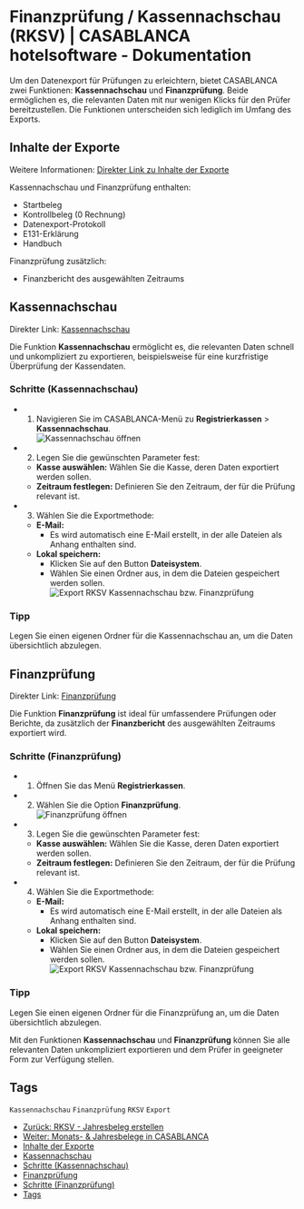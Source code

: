 # Finanzprüfung / Kassennachschau (RKSV) | CASABLANCA hotelsoftware - Dokumentation

Um den Datenexport für Prüfungen zu erleichtern, bietet CASABLANCA zwei Funktionen: **Kassennachschau** und **Finanzprüfung**. Beide ermöglichen es, die relevanten Daten mit nur wenigen Klicks für den Prüfer bereitzustellen. Die Funktionen unterscheiden sich lediglich im Umfang des Exports.

## Inhalte der Exporte

Weitere Informationen: [Direkter Link zu Inhalte der Exporte](https://docs.casablanca.at/desktop/fiscalization/rksv/rksv_data_export/#inhalte-der-exporte)

Kassennachschau und Finanzprüfung enthalten:
* Startbeleg
* Kontrollbeleg (0 Rechnung)
* Datenexport-Protokoll
* E131-Erklärung
* Handbuch

Finanzprüfung zusätzlich:
* Finanzbericht des ausgewählten Zeitraums

## Kassennachschau

Direkter Link: [Kassennachschau](https://docs.casablanca.at/desktop/fiscalization/rksv/rksv_data_export/#kassennachschau)

Die Funktion **Kassennachschau** ermöglicht es, die relevanten Daten schnell und unkompliziert zu exportieren, beispielsweise für eine kurzfristige Überprüfung der Kassendaten.

### Schritte (Kassennachschau)
* 1. Navigieren Sie im CASABLANCA-Menü zu **Registrierkassen** > **Kassennachschau**.  
  ![Kassennachschau öffnen](https://docs.casablanca.at/assets/images/kassennachschau_oeffnen-ec1a795fd68f8ae83f9814f4f2cd66ae.png "Kassennachschau öffnen")
* 2. Legen Sie die gewünschten Parameter fest:
  * **Kasse auswählen:** Wählen Sie die Kasse, deren Daten exportiert werden sollen.
  * **Zeitraum festlegen:** Definieren Sie den Zeitraum, der für die Prüfung relevant ist.
* 3. Wählen Sie die Exportmethode:
  * **E-Mail:**  
    * Es wird automatisch eine E-Mail erstellt, in der alle Dateien als Anhang enthalten sind.
  * **Lokal speichern:**  
    * Klicken Sie auf den Button **Dateisystem**.  
    * Wählen Sie einen Ordner aus, in dem die Dateien gespeichert werden sollen.  
  ![Export RKSV Kassennachschau bzw. Finanzprüfung](https://docs.casablanca.at/assets/images/kassennachschau_generieren-270010c119da899ed19ef273d5527d4b.png "Export RKSV Kassennachschau bzw. Finanzprüfung")

### Tipp
Legen Sie einen eigenen Ordner für die Kassennachschau an, um die Daten übersichtlich abzulegen.

## Finanzprüfung

Direkter Link: [Finanzprüfung](https://docs.casablanca.at/desktop/fiscalization/rksv/rksv_data_export/#finanzprüfung)

Die Funktion **Finanzprüfung** ist ideal für umfassendere Prüfungen oder Berichte, da zusätzlich der **Finanzbericht** des ausgewählten Zeitraums exportiert wird.

### Schritte (Finanzprüfung)
* 1. Öffnen Sie das Menü **Registrierkassen**.
* 2. Wählen Sie die Option **Finanzprüfung**.  
  ![Finanzprüfung öffnen](https://docs.casablanca.at/assets/images/finanzpruefung_oeffnen-229ab990011540383bcac4bad2f9aa3b.png "Finanzprüfung öffnen")
* 3. Legen Sie die gewünschten Parameter fest:
  * **Kasse auswählen:** Wählen Sie die Kasse, deren Daten exportiert werden sollen.
  * **Zeitraum festlegen:** Definieren Sie den Zeitraum, der für die Prüfung relevant ist.
* 4. Wählen Sie die Exportmethode:
  * **E-Mail:**  
    * Es wird automatisch eine E-Mail erstellt, in der alle Dateien als Anhang enthalten sind.
  * **Lokal speichern:**  
    * Klicken Sie auf den Button **Dateisystem**.  
    * Wählen Sie einen Ordner aus, in dem die Dateien gespeichert werden sollen.  
  ![Export RKSV Kassennachschau bzw. Finanzprüfung](https://docs.casablanca.at/assets/images/finanzpruefung_generieren-84475d74dbc0591ad295a66f5b281d87.png "Export RKSV Kassennachschau bzw. Finanzprüfung")

### Tipp
Legen Sie einen eigenen Ordner für die Finanzprüfung an, um die Daten übersichtlich abzulegen.

Mit den Funktionen **Kassennachschau** und **Finanzprüfung** können Sie alle relevanten Daten unkompliziert exportieren und dem Prüfer in geeigneter Form zur Verfügung stellen.

## Tags

`Kassennachschau` `Finanzprüfung` `RKSV` `Export`

* [Zurück: RKSV - Jahresbeleg erstellen](https://docs.casablanca.at/desktop/fiscalization/rksv/rksv_annual_receipt)
* [Weiter: Monats- & Jahresbelege in CASABLANCA](https://docs.casablanca.at/desktop/fiscalization/rksv/monthly_annual_receipts)
* [Inhalte der Exporte](https://docs.casablanca.at/desktop/fiscalization/rksv/rksv_data_export/#inhalte-der-exporte)
* [Kassennachschau](https://docs.casablanca.at/desktop/fiscalization/rksv/rksv_data_export/#kassennachschau)
* [Schritte (Kassennachschau)](https://docs.casablanca.at/desktop/fiscalization/rksv/rksv_data_export/#schritte)
* [Finanzprüfung](https://docs.casablanca.at/desktop/fiscalization/rksv/rksv_data_export/#finanzprüfung)
* [Schritte (Finanzprüfung)](https://docs.casablanca.at/desktop/fiscalization/rksv/rksv_data_export/#schritte-1)
* [Tags](https://docs.casablanca.at/desktop/fiscalization/rksv/rksv_data_export/#tags)